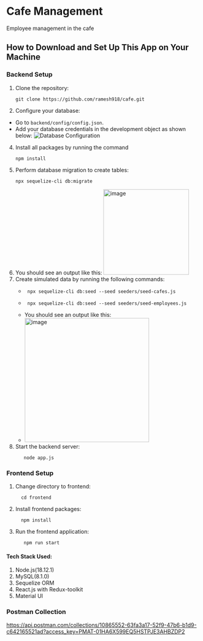 # Cafe Management
Employee management in the cafe

## How to Download and Set Up This App on Your Machine

### Backend Setup

1. Clone the repository:
   ```shell
   git clone https://github.com/ramesh918/cafe.git

2. Configure your database:
  - Go to `backend/config/config.json`.
  - Add your database credentials in the development object as shown below:
    ![Database Configuration](https://github.com/ramesh918/cafe/assets/92211837/75c5c160-f657-402f-b607-82fc94b84f2a)

4. Install all packages by running the command
   ```shell
   npm install
5. Perform database migration to create tables:
   ```shell
   npx sequelize-cli db:migrate

6. You should see an output like this:
   <img width="223" alt="image" src="https://github.com/ramesh918/cafe/assets/92211837/ca625de9-585c-4d3a-8f47-6af2748854c6">
8. Create simulated data by running the following commands:
     - ```shell
        npx sequelize-cli db:seed --seed seeders/seed-cafes.js
     - ```shell
        npx sequelize-cli db:seed --seed seeders/seed-employees.js
     - You should see an output like this:
     - <img width="324" alt="image" src="https://github.com/ramesh918/cafe/assets/92211837/371acac9-a372-48bb-8aa3-9b21beb34596">
9. Start the backend server:
    ```shell
       node app.js
### Frontend Setup
1. Change directory to frontend:
    ```shell
      cd frontend
2. Install frontend packages:
    ```shell
      npm install
3. Run the frontend application:
   ```shell
      npm run start

#### Tech Stack Used:
1. Node.js(18.12.1) 
2. MySQL(8.1.0)
3. Sequelize ORM
4. React.js with Redux-toolkit
5. Material UI

### Postman Collection
https://api.postman.com/collections/10865552-63fa3a17-52f9-47b6-b1d9-c642165521ad?access_key=PMAT-01HA6X599EQ5HSTPJE3AHBZDP2

